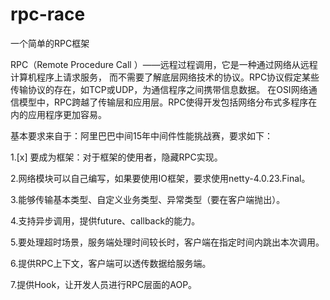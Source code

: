 # rpc-race
一个简单的RPC框架

RPC（Remote Procedure Call ）——远程过程调用，它是一种通过网络从远程计算机程序上请求服务，
而不需要了解底层网络技术的协议。RPC协议假定某些传输协议的存在，如TCP或UDP，为通信程序之间携带信息数据。
在OSI网络通信模型中，RPC跨越了传输层和应用层。RPC使得开发包括网络分布式多程序在内的应用程序更加容易。

基本要求来自于：阿里巴巴中间15年中间件性能挑战赛，要求如下：

1.[x] 要成为框架：对于框架的使用者，隐藏RPC实现。

2.网络模块可以自己编写，如果要使用IO框架，要求使用netty-4.0.23.Final。

3.能够传输基本类型、自定义业务类型、异常类型（要在客户端抛出）。

4.支持异步调用，提供future、callback的能力。

5.要处理超时场景，服务端处理时间较长时，客户端在指定时间内跳出本次调用。

6.提供RPC上下文，客户端可以透传数据给服务端。

7.提供Hook，让开发人员进行RPC层面的AOP。
